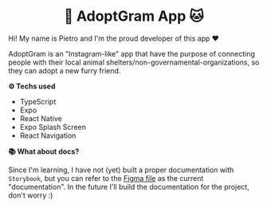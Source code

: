 <h1 align="center">
  🐶 AdoptGram App 🐱
</h1>

Hi! My name is Pietro and I'm the proud developer of this app ♥

AdoptGram is an "Instagram-like" app that have the purpose of connecting people with their local animal shelters/non-governamental-organizations, so they can adopt a new furry friend.

**⚙ Techs used**

- TypeScript
- Expo
- React Native
- Expo Splash Screen
- React Navigation

**📚 What about docs?**

Since I'm learning, I have not (yet) built a proper documentation with `Storybook`, but you can refer to the [Figma file](https://www.figma.com/file/vs0Bxt35Hjy3zihhLlrGlV/AdoptGram?type=design&node-id=0%3A1&t=89kr2eCgQuKMSbno-1) as the current "documentation". In the future I'll build the documentation for the project, don't worry :)

